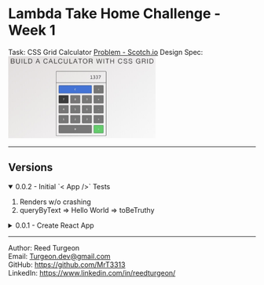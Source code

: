 # Lambda Take Home Challenge - Week 1
Task: CSS Grid Calculator
[Problem - Scotch.io](https://scotch.io/bar-talk/code-challenge-2-build-a-calculator-with-css-grid) 
Design Spec:   
<img src="client/src/assets/DesignSpec.png" width='300'>

---
## Versions 

<details open>
<summary>0.0.2 - Initial `< App />` Tests</summary>

1. Renders w/o crashing
2. queryByText => Hello World => toBeTruthy
</details>
<details >
<summary>0.0.1 - Create React App</summary>

- Cleaned out template CRA
- `<App/>` rendering 'Hello World' 
</details>

--- 
Author: Reed Turgeon  
Email: Turgeon.dev@gmail.com  
GitHub: https://github.com/MrT3313  
LinkedIn: https://www.linkedin.com/in/reedturgeon/  

